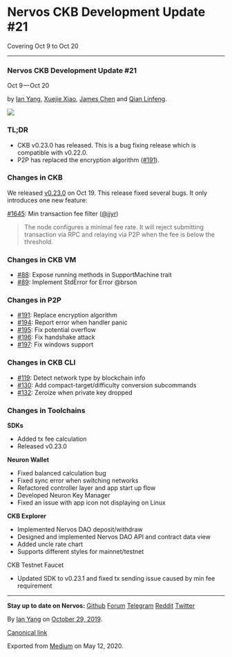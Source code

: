 # Nervos CKB Development Update \#21

Covering Oct 9 to Oct 20

------------------------------------------------------------------------

### Nervos CKB Development Update \#21

Oct 9 — Oct 20

by [Ian Yang](https://medium.com/u/72022cac4c7c), [Xuejie Xiao](https://medium.com/u/6f2cfa203c38), [James Chen](https://medium.com/u/24192bbe4c92) and [Qian Linfeng](https://github.com/thewawar).

![](https://cdn-images-1.medium.com/max/1200/1*B6xLYGfv4OGXAbuG3PhyIA.png)

### TL;DR

-   CKB v0.23.0 has released. This is a bug fixing release which is compatible with v0.22.0.
-   P2P has replaced the encryption algorithm ([\#191](https://github.com/nervosnetwork/p2p/pull/191)).

### Changes in CKB

We released [v0.23.0](https://github.com/nervosnetwork/ckb/releases/tag/v0.23.0) on Oct 19. This release fixed several bugs. It only introduces one new feature:

[\#1645](https://github.com/nervosnetwork/ckb/pull/1645): Min transaction fee filter ([@jjyr](https://github.com/jjyr))

> The node configures a minimal fee rate. It will reject submitting transaction via RPC and relaying via P2P when the fee is below the threshold.

### Changes in CKB VM

-   [\#88](https://github.com/nervosnetwork/ckb-vm/pull/88): Expose running methods in SupportMachine trait
-   [\#89](https://github.com/nervosnetwork/ckb-vm/pull/89): Implement StdError for Error @brson

### Changes in P2P

-   [\#191](https://github.com/nervosnetwork/p2p/pull/191): Replace encryption algorithm
-   [\#194](https://github.com/nervosnetwork/p2p/pull/194): Report error when handler panic
-   [\#195](https://github.com/nervosnetwork/p2p/pull/195): Fix potential overflow
-   [\#196](https://github.com/nervosnetwork/p2p/pull/196): Fix handshake attack
-   [\#197](https://github.com/nervosnetwork/p2p/pull/197): Fix windows support

### Changes in CKB CLI

-   [\#119](https://github.com/nervosnetwork/ckb-cli/pull/119): Detect network type by blockchain info
-   [\#130](https://github.com/nervosnetwork/ckb-cli/pull/130): Add compact-target/difficulty conversion subcommands
-   [\#132](https://github.com/nervosnetwork/ckb-cli/pull/132): Zeroize when private key dropped

### Changes in Toolchains

**SDKs**

-   Added tx fee calculation
-   Released v0.23.0

**Neuron Wallet**

-   Fixed balanced calculation bug
-   Fixed sync error when switching networks
-   Refactored controller layer and app start up flow
-   Developed Neuron Key Manager
-   Fixed an issue with app icon not displaying on Linux

**CKB Explorer**

-   Implemented Nervos DAO deposit/withdraw
-   Designed and implemented Nervos DAO API and contract data view
-   Added uncle rate chart
-   Supports different styles for mainnet/testnet

CKB Testnet Faucet

-   Updated SDK to v0.23.1 and fixed tx sending issue caused by min fee requirement

------------------------------------------------------------------------

**Stay up to date on Nervos:** [Github](https://github.com/nervosnetwork) [Forum](https://talk.nervos.org/) [Telegram](https://t.me/nervos_ckb_dev) [Reddit](https://www.reddit.com/r/NervosNetwork) [Twitter](https://twitter.com/nervosnetwork)

By [Ian Yang](https://medium.com/@doitian) on [October 29, 2019](https://medium.com/p/e33bbe34f3ba).

[Canonical link](https://medium.com/@doitian/nervos-ckb-development-update-21-e33bbe34f3ba)

Exported from [Medium](https://medium.com) on May 12, 2020.
